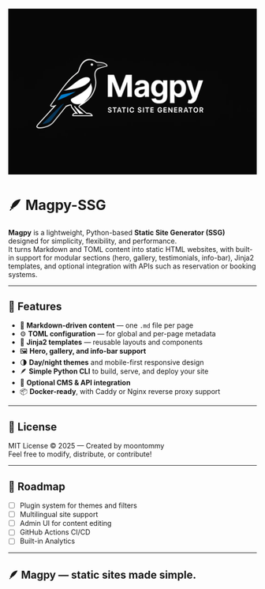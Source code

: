 ![Magpy logo](Magpy_logo.webp)

# 🪶 Magpy-SSG

**Magpy** is a lightweight, Python-based **Static Site Generator (SSG)** designed for simplicity, flexibility, and performance.  
It turns Markdown and TOML content into static HTML websites, with built-in support for modular sections (hero, gallery, testimonials, info-bar), Jinja2 templates, and optional integration with APIs such as reservation or booking systems.

---

## 🚀 Features

- 🧱 **Markdown-driven content** — one `.md` file per page
- ⚙️ **TOML configuration** — for global and per-page metadata
- 🧩 **Jinja2 templates** — reusable layouts and components
- 🖼️ **Hero, gallery, and info-bar support**
- 🌗 **Day/night themes** and mobile-first responsive design
- 🪶 **Simple Python CLI** to build, serve, and deploy your site
- 🔄 **Optional CMS & API integration**
- 📦 **Docker-ready**, with Caddy or Nginx reverse proxy support

---

## 📄 License

MIT License © 2025 — Created by moontommy  
Feel free to modify, distribute, or contribute!

---

## 🧠 Roadmap

- [ ] Plugin system for themes and filters
- [ ] Multilingual site support
- [ ] Admin UI for content editing
- [ ] GitHub Actions CI/CD
- [ ] Built-in Analytics

---

## 🪶 Magpy — static sites made simple.
